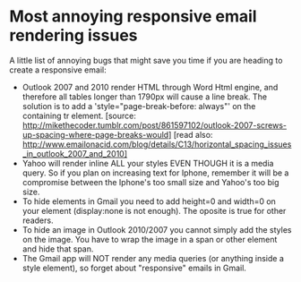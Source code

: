 Most annoying responsive email rendering issues
===============================================


A little list of annoying bugs that might save you time if you are heading to create a responsive email:


* Outlook 2007 and 2010 render HTML through Word Html engine, and therefore all tables longer than 1790px will cause a line break. The solution is to add a 'style="page-break-before: always"' on the containing tr element. [source: http://mikethecoder.tumblr.com/post/861597102/outlook-2007-screws-up-spacing-where-page-breaks-would] [read also: http://www.emailonacid.com/blog/details/C13/horizontal_spacing_issues_in_outlook_2007_and_2010]
* Yahoo will render inline ALL your styles EVEN THOUGH it is a media query. So if you plan on increasing text for Iphone, remember it will be a compromise between the Iphone's too small size and Yahoo's too big size.
* To hide elements in Gmail you need to add height=0 and width=0 on your element (display:none is not enough). The oposite is true for other readers.
* To hide an image in Outlook 2010/2007 you cannot simply add the styles on the image. You have to wrap the image in a span or other element and hide that span.
* The Gmail app will NOT render any media queries (or anything inside a style element), so forget about "responsive" emails in Gmail.
